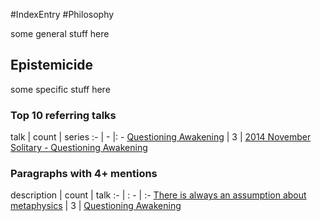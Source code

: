 #IndexEntry #Philosophy

some general stuff here

## Epistemicide
some specific stuff here

### Top 10 referring talks
talk | count | series
:- | - |: -
<a data-href="Questioning Awakening" href="Questioning+Awakening" class="internal-link" target="_blank" rel="noopener">Questioning Awakening</a> | 3 | <a data-href="2014 November Solitary - Questioning Awakening" href="2014+November+Solitary+-+Questioning+Awakening" class="internal-link" target="_blank" rel="noopener">2014 November Solitary - Questioning Awakening</a>

### Paragraphs with 4+ mentions
description | count | talk
:- | : - | :-
<a aria-label-position="top" aria-label="Questioning Awakening > There is always an assumption about metaphysics" data-href="Questioning Awakening#There is always an assumption about metaphysics" href="Questioning+Awakening#There+is+always+an+assumption+about+metaphysics" class="internal-link" target="_blank" rel="noopener">There is always an assumption about metaphysics</a> | 3 | <a data-href="Questioning Awakening" href="Questioning+Awakening" class="internal-link" target="_blank" rel="noopener">Questioning Awakening</a>


